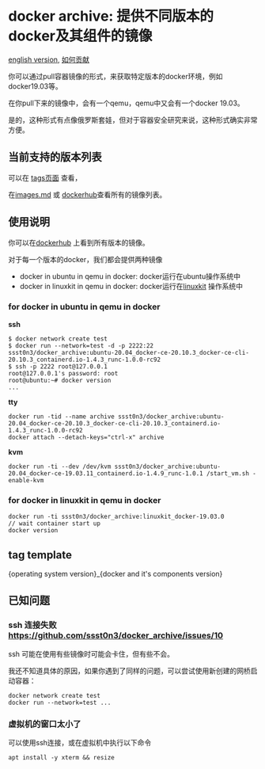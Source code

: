 # docker archive: 提供不同版本的docker及其组件的镜像

[english version](./README.md), [如何贡献](./CONTRIBUTE-ZH.md)

你可以通过pull容器镜像的形式，来获取特定版本的docker环境，例如docker19.03等。

在你pull下来的镜像中，会有一个qemu，qemu中又会有一个docker 19.03。

是的，这种形式有点像俄罗斯套娃，但对于容器安全研究来说，这种形式确实非常方便。

## 当前支持的版本列表
可以在 [tags页面](https://github.com/ssst0n3/docker_archive/tags) 查看，

在[images.md](./images.md) 或 [dockerhub](https://hub.docker.com/repository/docker/ssst0n3/docker_archive/tags?page=1&ordering=last_updated)查看所有的镜像列表。

## 使用说明
你可以在[dockerhub](https://hub.docker.com/repository/docker/ssst0n3/docker_archive/tags?page=1&ordering=last_updated) 上看到所有版本的镜像。

对于每一个版本的docker，我们都会提供两种镜像
* docker in ubuntu in qemu in docker: docker运行在ubuntu操作系统中
* docker in linuxkit in qemu in docker: docker运行在[linuxkit](https://github.com/linuxkit/linuxkit) 操作系统中

### for docker in ubuntu in qemu in docker

**ssh**
```
$ docker network create test
$ docker run --network=test -d -p 2222:22 ssst0n3/docker_archive:ubuntu-20.04_docker-ce-20.10.3_docker-ce-cli-20.10.3_containerd.io-1.4.3_runc-1.0.0-rc92
$ ssh -p 2222 root@127.0.0.1
root@127.0.0.1's password: root
root@ubuntu:~# docker version
...
```

**tty**
```
docker run -tid --name archive ssst0n3/docker_archive:ubuntu-20.04_docker-ce-20.10.3_docker-ce-cli-20.10.3_containerd.io-1.4.3_runc-1.0.0-rc92
docker attach --detach-keys="ctrl-x" archive
```

**kvm**
```
docker run -ti --dev /dev/kvm ssst0n3/docker_archive:ubuntu-20.04_docker-ce-19.03.11_containerd.io-1.4.9_runc-1.0.1 /start_vm.sh -enable-kvm
```

### for docker in linuxkit in qemu in docker
```
docker run -ti ssst0n3/docker_archive:linuxkit_docker-19.03.0
// wait container start up
docker version
```

## tag template
{operating system version}_{docker and it's components version}

## 已知问题

### ssh 连接失败 https://github.com/ssst0n3/docker_archive/issues/10

ssh 可能在使用有些镜像时可能会卡住，但有些不会。

我还不知道具体的原因，如果你遇到了同样的问题，可以尝试使用新创建的网桥启动容器：

```
docker network create test
docker run --network=test ...
```

### 虚拟机的窗口太小了

可以使用ssh连接，或在虚拟机中执行以下命令
```
apt install -y xterm && resize
```
